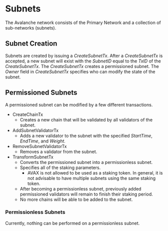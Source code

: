 # Subnets

The Avalanche network consists of the Primary Network and a collection of
sub-networks (subnets).

## Subnet Creation

Subnets are created by issuing a *CreateSubnetTx*. After a *CreateSubnetTx* is
accepted, a new subnet will exist with the *SubnetID* equal to the *TxID* of the
*CreateSubnetTx*. The *CreateSubnetTx* creates a permissioned subnet. The
*Owner* field in *CreateSubnetTx* specifies who can modify the state of the
subnet.

## Permissioned Subnets

A permissioned subnet can be modified by a few different transactions.

- CreateChainTx
  - Creates a new chain that will be validated by all validators of the subnet.
- AddSubnetValidatorTx
  - Adds a new validator to the subnet with the specified *StartTime*,
    *EndTime*, and *Weight*.
- RemoveSubnetValidatorTx
  - Removes a validator from the subnet.
- TransformSubnetTx
  - Converts the permissioned subnet into a permissionless subnet.
  - Specifies all of the staking parameters.
    - AVAX is not allowed to be used as a staking token. In general, it is not
      advisable to have multiple subnets using the same staking token.
  - After becoming a permissionless subnet, previously added permissioned
    validators will remain to finish their staking period.
  - No more chains will be able to be added to the subnet.

### Permissionless Subnets

Currently, nothing can be performed on a permissionless subnet.
